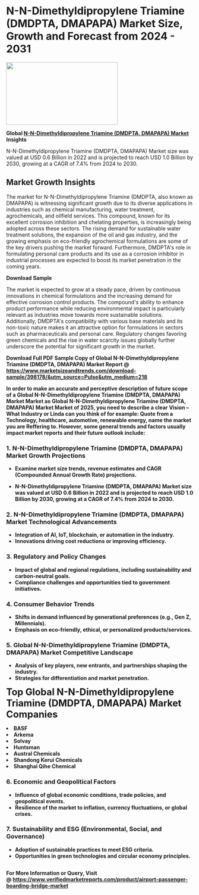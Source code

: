 <H1>N-N-Dimethyldipropylene Triamine (DMDPTA, DMAPAPA) Market Size, Growth and Forecast from 2024 - 2031</H1><img class="aligncenter size-medium wp-image-584254" src="https://thirdeyenews.in/wp-content/uploads/2024/09/Global-Market-Research-300x168.jpeg" alt="" width="300" height="168" /><p><strong>Global&nbsp;<a href="https://www.marketsizeandtrends.com/download-sample/398178/&amp;utm_source=Pulse&amp;utm_medium=218">N-N-Dimethyldipropylene Triamine (DMDPTA, DMAPAPA) Market</a> Insights</strong></p><p>N-N-Dimethyldipropylene Triamine (DMDPTA, DMAPAPA) Market size was valued at USD 0.6 Billion in 2022 and is projected to reach USD 1.0 Billion by 2030, growing at a CAGR of 7.4% from 2024 to 2030.</p><p><h2>Market Growth Insights</h2> <p>The market for N-N-Dimethyldipropylene Triamine (DMDPTA, also known as DMAPAPA) is witnessing significant growth due to its diverse applications in industries such as chemical manufacturing, water treatment, agrochemicals, and oilfield services. This compound, known for its excellent corrosion inhibition and chelating properties, is increasingly being adopted across these sectors. The rising demand for sustainable water treatment solutions, the expansion of the oil and gas industry, and the growing emphasis on eco-friendly agrochemical formulations are some of the key drivers pushing the market forward. Furthermore, DMDPTA's role in formulating personal care products and its use as a corrosion inhibitor in industrial processes are expected to boost its market penetration in the coming years.</p> <p><strong>Download Sample</strong></p> <p>The market is expected to grow at a steady pace, driven by continuous innovations in chemical formulations and the increasing demand for effective corrosion control products. The compound's ability to enhance product performance while reducing environmental impact is particularly relevant as industries move towards more sustainable solutions. Additionally, DMDPTA's compatibility with various base materials and its non-toxic nature makes it an attractive option for formulations in sectors such as pharmaceuticals and personal care. Regulatory changes favoring green chemicals and the rise in water scarcity issues globally further underscore the potential for significant growth in the market.</p> <p><strong></p><p><span class=""><strong>Download Full PDF Sample Copy of Global N-N-Dimethyldipropylene Triamine (DMDPTA, DMAPAPA) Market Report</strong> @ <a href="https://www.marketsizeandtrends.com/download-sample/398178/&amp;utm_source=Pulse&amp;utm_medium=218" target="_blank">https://www.marketsizeandtrends.com/download-sample/398178/&amp;utm_source=Pulse&amp;utm_medium=218</a></span></p><p>In order to make an accurate and perceptive description of future scope of a Global&nbsp;N-N-Dimethyldipropylene Triamine (DMDPTA, DMAPAPA) Market Market as Global&nbsp;N-N-Dimethyldipropylene Triamine (DMDPTA, DMAPAPA) Market Market of 2025, you need to describe a clear Vision &ndash; What Industry or Linda can you think of for example: Quote from a Technology, healthcare, automotive, renewable energy, name the market you are Reffering to. However, some general trends and factors usually impact market reports and their future outlook include:</p><h3>1.&nbsp;<strong>N-N-Dimethyldipropylene Triamine (DMDPTA, DMAPAPA) Market Growth Projections</strong></h3><ul><li>Examine market size trends, revenue estimates and CAGR (Compounded Annual Growth Rate) projections.</li><li><p>N-N-Dimethyldipropylene Triamine (DMDPTA, DMAPAPA) Market size was valued at USD 0.6 Billion in 2022 and is projected to reach USD 1.0 Billion by 2030, growing at a CAGR of 7.4% from 2024 to 2030.</p></li></ul><h3>2.&nbsp;<strong>N-N-Dimethyldipropylene Triamine (DMDPTA, DMAPAPA) Market Technological Advancements</strong></h3><ul><li>Integration of AI, IoT, blockchain, or automation in the industry.</li><li>Innovations driving cost reductions or improving efficiency.</li></ul><h3>3.&nbsp;<strong>Regulatory and Policy Changes</strong></h3><ul><li>Impact of global and regional regulations, including sustainability and carbon-neutral goals.</li><li>Compliance challenges and opportunities tied to government initiatives.</li></ul><h3>4.&nbsp;<strong>Consumer Behavior Trends</strong></h3><ul><li>Shifts in demand influenced by generational preferences (e.g., Gen Z, Millennials).</li><li>Emphasis on eco-friendly, ethical, or personalized products/services.</li></ul><h3>5.&nbsp;<strong>Global N-N-Dimethyldipropylene Triamine (DMDPTA, DMAPAPA) Market Competitive Landscape</strong></h3><ul><li>Analysis of key players, new entrants, and partnerships shaping the industry.</li><li>Strategies for differentiation and market penetration.</li></ul><p data-pm-slice="1 1 []"><span style="color: inherit; font-family: inherit; font-size: 25px;">Top Global N-N-Dimethyldipropylene Triamine (DMDPTA, DMAPAPA) Market Companies</span></p><div class="" data-test-id=""><p><li>BASF</li><li> Arkema</li><li> Solvay</li><li> Huntsman</li><li> Austral Chemicals</li><li> Shandong Kerui Chemicals</li><li> Shanghai Qihe Chemical</li></p></div><h3>6.&nbsp;<strong>Economic and Geopolitical Factors</strong></h3><ul><li>Influence of global economic conditions, trade policies, and geopolitical events.</li><li>Resilience of the market to inflation, currency fluctuations, or global crises.</li></ul><h3>7.&nbsp;<strong>Sustainability and ESG (Environmental, Social, and Governance)</strong></h3><ul><li>Adoption of sustainable practices to meet ESG criteria.</li><li>Opportunities in green technologies and circular economy principles.</li></ul><h2><strong style="font-size: 14px;">For More Information or Query, Visit @&nbsp;</strong><a style="background-color: #ffffff; font-size: 14px;" href="https://www.marketsizeandtrends.com/report/n-n-dimethyldipropylene-triamine-dmdpta-dmapapa-market/" target="_blank">https://www.verifiedmarketreports.com/product/airport-passenger-boarding-bridge-market</a></h2>
